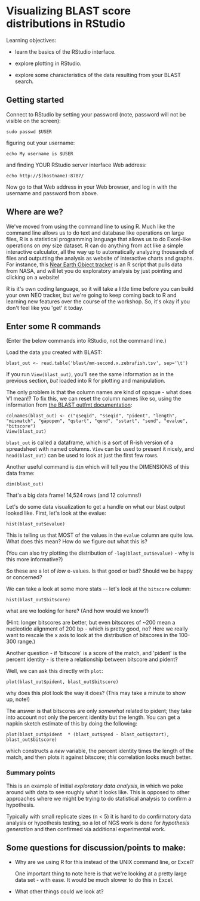 # Visualizing BLAST score distributions in RStudio

Learning objectives:

* learn the basics of the RStudio interface.

* explore plotting in RStudio.

* explore some characteristics of the data resulting from your BLAST search.

## Getting started

Connect to RStudio by setting your password (note, password will not
be visible on the screen):

```
sudo passwd $USER
```

figuring out your username:

```
echo My username is $USER
```

and finding YOUR RStudio server interface Web address:

```
echo http://$(hostname):8787/
```

Now go to that Web address in your Web browser, and log in with the username
and password from above.

## Where are we?

We've moved from using the command line to using R. Much like the command line 
allows us to do text and database like operations on large files, R is a 
statistical programming language that allows us to do Excel-like operations 
on *any* size dataset. R can do anything from act like a simple interactive 
calculator, all the way up to automatically analyzing thousands of files and 
outputting the analysis as website of interactive charts and graphs. For 
instance, this [Near Earth Object tracker](https://kvistrup.shinyapps.io/neo_fireball_tracking/)
is an R script that pulls data from NASA, and will let you do exploratory analysis
by just pointing and clicking on a website!

R is it's own coding language, so it will take a little time before you can
build your own NEO tracker, but we're going to keep coming back to R and 
learning new features over the course of the workshop. So, it's okay if you 
don't feel like you 'get' it today. 


## Enter some R commands

(Enter the below commands into RStudio, not the command line.)

Load the data you created with BLAST:

```
blast_out <- read.table('blast/mm-second.x.zebrafish.tsv', sep='\t')
```

If you run `View(blast_out)`, you'll see the same information as in
the previous section, *but* loaded into R for plotting and manipulation.

The only problem is that the column names are kind of opaque - what does V1
mean!?  To fix this, we can reset the column names like so, using the
information from [the BLAST outfmt documentation](http://www.metagenomics.wiki/tools/blast/blastn-output-format-6):

```
colnames(blast_out) <- c("qseqid", "sseqid", "pident", "length", "mismatch", "gapopen", "qstart", "qend", "sstart", "send", "evalue", "bitscore")
View(blast_out)
```

`blast_out` is called a dataframe, which is a sort of R-ish version of a
spreadsheet with named columns.  `View` can be used to present it nicely,
and `head(blast_out)` can be used to look at just the first few rows.

Another useful command is `dim` which will tell you the DIMENSIONS of this
data frame:

```
dim(blast_out)
```

That's a big data frame! 14,524 rows (and 12 columns!)

Let's do some data visualization to get a handle on what our blast output looked like. First, let's look at the evalue:

```
hist(blast_out$evalue)
```

This is telling us that MOST of the values in the `evalue` column are
quite low.  What does this mean? How do we figure out what this is?

(You can also try plotting the distribution of `-log(blast_out$evalue)` - why
is this more informative?)

So these are a lot of *low* e-values.  Is that good or bad?  Should we
be happy or concerned?

We can take a look at some more stats -- let's look at the `bitscore` column:

```
hist(blast_out$bitscore) 
```

what are we looking for here? (And how would we know?)

(Hint: longer bitscores are better, but even bitscores of ~200 mean a
nucleotide alignment of 200 bp - which is pretty good, no? Here we really
want to rescale the x axis to look at the distribution of bitscores in the
100-300 range.)

Another question - if 'bitscore' is a score of the match, and 'pident'
is the percent identity - is there a relationship between bitscore and
pident?

Well, we can ask this directly with `plot`:

```
plot(blast_out$pident, blast_out$bitscore)
```

why does this plot look the way it does?  (This may take a minute to show
up, note!)

The answer is that bitscores are only *somewhat* related to pident; they
take into account not only the percent identity but the length.  You can
get a napkin sketch estimate of this by doing the following:

```
plot(blast_out$pident  * (blast_out$qend - blast_out$qstart), blast_out$bitscore)
```

which constructs a *new* variable, the percent identity times the
length of the match, and then plots it against bitscore; *this*
correlation looks much better.

### Summary points

This is an example of initial *exploratory data analysis*, in which we poke
around with data to see roughly what it looks like.  This is opposed to
other approaches where we might be trying to do statistical analysis to
confirm a hypothesis.

Typically with small replicate sizes (n < 5) it is hard to do confirmatory
data analysis or hypothesis testing, so a lot of NGS work is done for
*hypothesis generation* and then confirmed via additional experimental
work.

## Some questions for discussion/points to make:

* Why are we using R for this instead of the UNIX command line, or Excel?

  One important thing to note here is that we're looking at a pretty large
  data set - with ease.  It would be much slower to do this in Excel.
  
* What other things could we look at?
